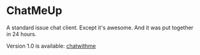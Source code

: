 # ChatMeUp

A standard issue chat client. Except it's awesome. And it was put together in 24 hours.

Version 1.0 is available: [chatwithme](http://chatwithme.xyz)

